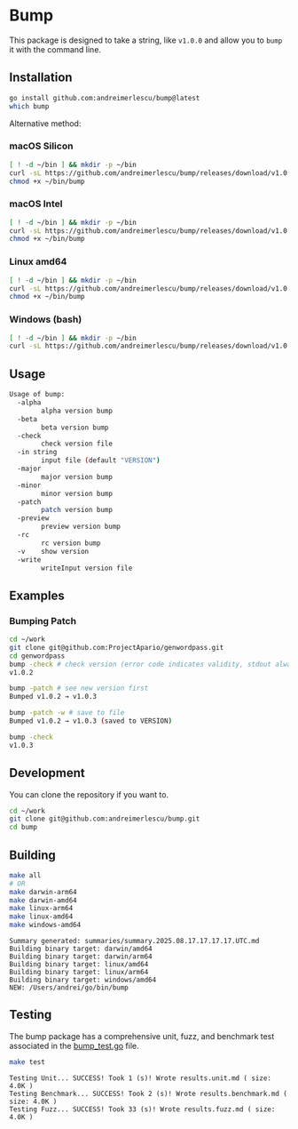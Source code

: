 # Bump

This package is designed to take a string, like `v1.0.0` and allow you to `bump` it with the command line.

## Installation

```bash
go install github.com:andreimerlescu/bump@latest
which bump
```

Alternative method: 

### macOS Silicon

```bash
[ ! -d ~/bin ] && mkdir -p ~/bin
curl -sL https://github.com/andreimerlescu/bump/releases/download/v1.0.0/bump-darwin-arm64 -o ~/bin/bump
chmod +x ~/bin/bump
```

### macOS Intel

```bash
[ ! -d ~/bin ] && mkdir -p ~/bin
curl -sL https://github.com/andreimerlescu/bump/releases/download/v1.0.0/bump-darwin-amd64 -o ~/bin/bump
chmod +x ~/bin/bump
```

### Linux amd64

```bash
[ ! -d ~/bin ] && mkdir -p ~/bin
curl -sL https://github.com/andreimerlescu/bump/releases/download/v1.0.0/bump-linux-amd64 -o ~/bin/bump
chmod +x ~/bin/bump
```

### Windows (bash)

```bash
[ ! -d ~/bin ] && mkdir -p ~/bin
curl -sL https://github.com/andreimerlescu/bump/releases/download/v1.0.0/bump.exe -o ~/bin/bump.exe
```

## Usage

```bash
Usage of bump:
  -alpha
        alpha version bump
  -beta
        beta version bump
  -check
        check version file
  -in string
        input file (default "VERSION")
  -major
        major version bump
  -minor
        minor version bump
  -patch
        patch version bump
  -preview
        preview version bump
  -rc
        rc version bump
  -v    show version
  -write
        writeInput version file
```

## Examples

### Bumping Patch 

```bash
cd ~/work
git clone git@github.com:ProjectApario/genwordpass.git
cd genwordpass
bump -check # check version (error code indicates validity, stdout always raw file contents of -i)
v1.0.2

bump -patch # see new version first
Bumped v1.0.2 → v1.0.3

bump -patch -w # save to file
Bumped v1.0.2 → v1.0.3 (saved to VERSION)

bump -check
v1.0.3
```

## Development

You can clone the repository if you want to. 

```bash
cd ~/work
git clone git@github.com:andreimerlescu/bump.git
cd bump
```

## Building

```bash
make all
# OR
make darwin-arm64
make darwin-amd64 
make linux-arm64
make linux-amd64 
make windows-amd64 
```

```log
Summary generated: summaries/summary.2025.08.17.17.17.17.UTC.md
Building binary target: darwin/amd64
Building binary target: darwin/arm64
Building binary target: linux/amd64
Building binary target: linux/arm64
Building binary target: windows/amd64
NEW: /Users/andrei/go/bin/bump
```

## Testing

The bump package has a comprehensive unit, fuzz, and benchmark test associated in the [bump_test.go](/bump/bump_test.go) 
file.

```bash
make test
```

```log
Testing Unit... SUCCESS! Took 1 (s)! Wrote results.unit.md ( size: 4.0K )
Testing Benchmark... SUCCESS! Took 2 (s)! Wrote results.benchmark.md ( size: 4.0K )
Testing Fuzz... SUCCESS! Took 33 (s)! Wrote results.fuzz.md ( size: 4.0K )
```

